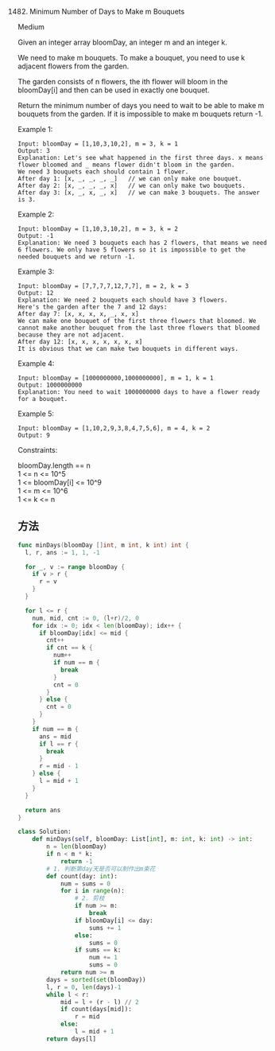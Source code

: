 1482. Minimum Number of Days to Make m Bouquets


Medium


Given an integer array bloomDay, an integer m and an integer k.

We need to make m bouquets. To make a bouquet, you need to use k adjacent flowers from the garden.

The garden consists of n flowers, the ith flower will bloom in the bloomDay[i] and then can be used in exactly one bouquet.

Return the minimum number of days you need to wait to be able to make m bouquets from the garden. If it is impossible to make m bouquets return -1.

 

Example 1:

```
Input: bloomDay = [1,10,3,10,2], m = 3, k = 1
Output: 3
Explanation: Let's see what happened in the first three days. x means flower bloomed and _ means flower didn't bloom in the garden.
We need 3 bouquets each should contain 1 flower.
After day 1: [x, _, _, _, _]   // we can only make one bouquet.
After day 2: [x, _, _, _, x]   // we can only make two bouquets.
After day 3: [x, _, x, _, x]   // we can make 3 bouquets. The answer is 3.
```

Example 2:

```
Input: bloomDay = [1,10,3,10,2], m = 3, k = 2
Output: -1
Explanation: We need 3 bouquets each has 2 flowers, that means we need 6 flowers. We only have 5 flowers so it is impossible to get the needed bouquets and we return -1.
```

Example 3:

```
Input: bloomDay = [7,7,7,7,12,7,7], m = 2, k = 3
Output: 12
Explanation: We need 2 bouquets each should have 3 flowers.
Here's the garden after the 7 and 12 days:
After day 7: [x, x, x, x, _, x, x]
We can make one bouquet of the first three flowers that bloomed. We cannot make another bouquet from the last three flowers that bloomed because they are not adjacent.
After day 12: [x, x, x, x, x, x, x]
It is obvious that we can make two bouquets in different ways.
```

Example 4:

```
Input: bloomDay = [1000000000,1000000000], m = 1, k = 1
Output: 1000000000
Explanation: You need to wait 1000000000 days to have a flower ready for a bouquet.
```

Example 5:

```
Input: bloomDay = [1,10,2,9,3,8,4,7,5,6], m = 4, k = 2
Output: 9
```
 

Constraints:

bloomDay.length == n  
1 <= n <= 10^5  
1 <= bloomDay[i] <= 10^9  
1 <= m <= 10^6  
1 <= k <= n  

## 方法


```go
func minDays(bloomDay []int, m int, k int) int {
  l, r, ans := 1, 1, -1

  for _, v := range bloomDay {
    if v > r {
      r = v
    }
  }

  for l <= r {
    num, mid, cnt := 0, (l+r)/2, 0
    for idx := 0; idx < len(bloomDay); idx++ {
      if bloomDay[idx] <= mid {
        cnt++
        if cnt == k {
          num++
          if num == m {
            break
          }
          cnt = 0
        }
      } else {
        cnt = 0
      }
    }
    if num == m {
      ans = mid
      if l == r {
        break
      }
      r = mid - 1
    } else {
      l = mid + 1
    }
  }

  return ans
}

```


```python
class Solution:
    def minDays(self, bloomDay: List[int], m: int, k: int) -> int:
        n = len(bloomDay)
        if n < m * k:
            return -1
        # 1. 判断第day天是否可以制作出m束花
        def count(day: int):
            num = sums = 0
            for i in range(n):
                # 2. 剪枝
                if num >= m:
                    break
                if bloomDay[i] <= day:
                    sums += 1
                else:
                    sums = 0
                if sums == k:
                    num += 1
                    sums = 0
            return num >= m
        days = sorted(set(bloomDay))
        l, r = 0, len(days)-1
        while l < r:
            mid = l + (r - l) // 2
            if count(days[mid]):
                r = mid
            else:
                l = mid + 1
        return days[l]

```